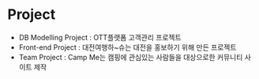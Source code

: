 # Project

- DB Modelling Project : OTT플랫폼 고객관리 프로젝트
- Front-end Project : 대전여행하~슈는 대전을 홍보하기 위해 만든 프로젝트
- Team Project : Camp Me는 캠핑에 관심있는 사람들을 대상으로한 커뮤니티 사이트 제작
